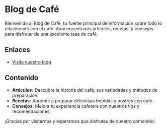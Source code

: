 # Blog de Café

Bienvenido al Blog de Café, tu fuente principal de información sobre todo lo relacionado con el café. Aquí encontrarás artículos, recetas, y consejos para disfrutar de una excelente taza de café.

## Enlaces

- [Visita nuestro blog](https://nanrehernan.github.io/blog-cafe/)

## Contenido

- **Artículos:** Descubre la historia del café, sus variedades y métodos de preparación.
- **Recetas:** Aprende a preparar deliciosas bebidas y postres con café.
- **Consejos:** Mejora tu experiencia cafetera con nuestros tips y recomendaciones.

¡Gracias por visitarnos y esperamos que disfrutes de nuestro contenido!
